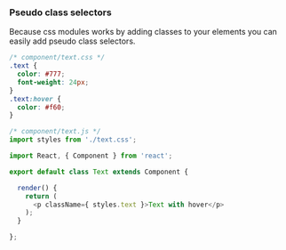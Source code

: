 ### Pseudo class selectors
Because css modules works by adding classes to your elements you can easily add pseudo class selectors. 

```css
/* component/text.css */
.text {
  color: #777;
  font-weight: 24px;
}
.text:hover {
  color: #f60;
}
```
``` js
/* component/text.js */
import styles from './text.css';

import React, { Component } from 'react';

export default class Text extends Component {

  render() {
    return (
      <p className={ styles.text }>Text with hover</p>
    );
  }

};
```
